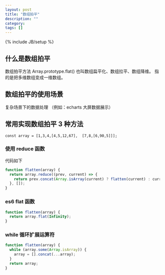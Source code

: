 ```yaml
---
layout: post
title: "数组拍平"
description: ""
category:
tags: []
---
```


{% include JB/setup %}

## 什么是数组拍平

数组拍平方法 Array.prototype.flat() 也叫数组扁平化、数组拉平、数组降维。
指的是把多维数组变成一维数组。

## 数组拍平的使用场景

复杂场景下的数据处理 （例如：echarts 大屏数据展示）

## 常用实现数组拍平 3 种方法

```
const array = [1,3,4,[4,5,12,67],  [7,8,[6,90,5]]];
```

### 使用 reduce 函数

代码如下

```js
function flatten(array) {
  return array.reduce((prev, current) => {
    return prev.concat(Array.isArray(current) ? flatten(current) : current);
  }, []);
}
```

### es6 flat 函数

```js
function flatten(array) {
  return array.flat(Infinity);
}
```

### while 循环扩展运算符

```js
function flatten(array) {
  while (array.some(Array.isArray)) {
    array = [].concat(...array);
  }
  return array;
}
```
